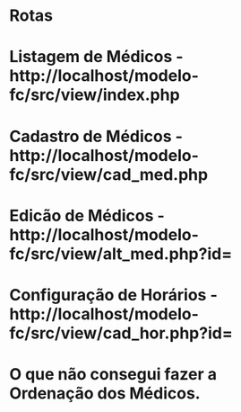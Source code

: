 # Rotas
# Listagem de Médicos - http://localhost/modelo-fc/src/view/index.php
# Cadastro de Médicos - http://localhost/modelo-fc/src/view/cad_med.php
# Edicão de Médicos - http://localhost/modelo-fc/src/view/alt_med.php?id=
# Configuração de Horários - http://localhost/modelo-fc/src/view/cad_hor.php?id=

# O que não consegui fazer a Ordenação dos Médicos.
